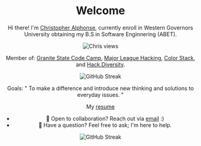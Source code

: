 <center>

# Welcome

Hi there! I'm [Christopher Alphonse](https://christopheralphonse.com), currently enroll in Western Governors University obtaining my B.S in Software Enginnering (ABET). 

![Chris views](https://komarev.com/ghpvc/?username=ChristopherAlphonsee&style=for-the-badge)

Member of: [Granite State Code Camp](https://www.granitestatecodecamp.org/), [Major League Hacking](https://mlh.io/), [Color Stack](https://www.colorstack.org/), and [Hack.Diversity](https://www.hackdiversity.com/).

![GitHub Streak](https://streak-stats.demolab.com?user=ChristopherAlphonse&theme=tokyonight&date_format=M%20j%5B%2C%20Y%5D&mode=weekly)

Goals: " To make a difference and introduce new thinking and solutions to everyday issues. "

My [resume](./Christopher_Alphonse_Resume.pdf)

-   💼 Open to collaboration? Reach out via [email](mailto:chris.freelance.dev@gmail.com) :)
-   💬 Have a question? Feel free to ask; I'm here to help.

![GitHub Streak](https://github-readme-stats.vercel.app/api?username=christopheralphonse&show_icons=true&include_all_commits=true&theme=tokyonight&hide_border=false&hide=issues&count_private=true)

</center>
